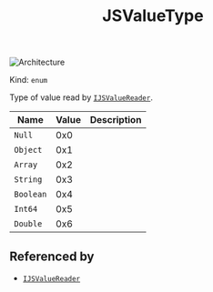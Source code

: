 ﻿---
id: JSValueType
title: JSValueType
---

![Architecture](https://img.shields.io/badge/architecture-new_&_old-green)

Kind: `enum`

Type of value read by [`IJSValueReader`](IJSValueReader).

| Name |  Value | Description |
|--|--|--|
|`Null` | 0x0  |  |
|`Object` | 0x1  |  |
|`Array` | 0x2  |  |
|`String` | 0x3  |  |
|`Boolean` | 0x4  |  |
|`Int64` | 0x5  |  |
|`Double` | 0x6  |  |

## Referenced by
- [`IJSValueReader`](IJSValueReader)

